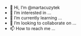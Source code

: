 - 👋 Hi, I’m @martacuzytek
- 👀 I’m interested in ...
- 🌱 I’m currently learning ...
- 💞️ I’m looking to collaborate on ...
- 📫 How to reach me ...

<!---
martacuzytek/martacuzytek is a ✨ special ✨ repository because its `README.md` (this file) appears on your GitHub profile.
You can click the Preview link to take a look at your changes.
--->
